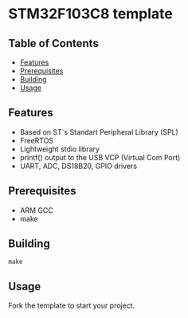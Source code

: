 # STM32F103C8 template

## Table of Contents

- [Features](#features)
- [Prerequisites](#prerequisites)
- [Building](#building)
- [Usage](#usage)

## Features <a name = "features"></a>

 - Based on ST`s Standart Peripheral Library (SPL)
 - FreeRTOS
 - Lightweight stdio library
 - printf() output to the USB VCP (Virtual Com Port)
 - UART, ADC, DS18B20, GPIO drivers

## Prerequisites <a name = "prerequisites"></a>

 - ARM GCC
 - make

## Building <a name = "building"></a>

```
make
```

## Usage <a name = "usage"></a>

Fork the template to start your project.